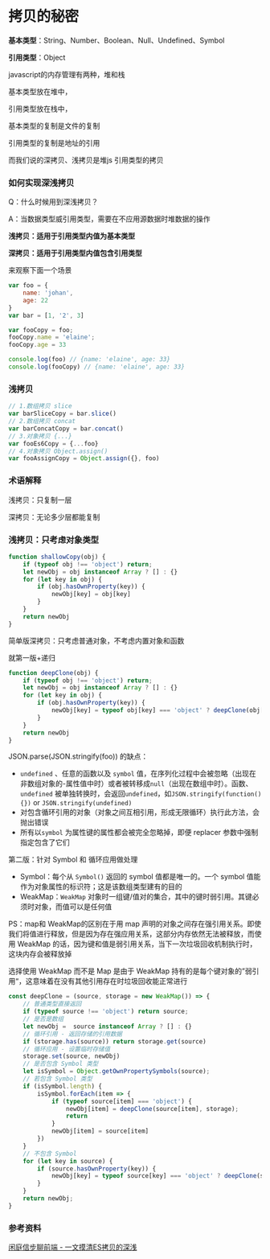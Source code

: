 # 拷贝的秘密



**基本类型**：String、Number、Boolean、Null、Undefined、Symbol

**引用类型**：Object



javascript的内存管理有两种，堆和栈

基本类型放在堆中，

引用类型放在栈中，

基本类型的复制是文件的复制

引用类型的复制是地址的引用



而我们说的深拷贝、浅拷贝是堆js 引用类型的拷贝



### 如何实现深浅拷贝

Q：什么时候用到深浅拷贝？

A：当数据类型威引用类型，需要在不应用源数据时堆数据的操作



**浅拷贝：适用于引用类型内值为基本类型**

**深拷贝：适用于引用类型内值包含引用类型**

来观察下面一个场景

```javascript
var foo = {
    name: 'johan',
    age: 22
}
var bar = [1, '2', 3]

var fooCopy = foo;
fooCopy.name = 'elaine';
fooCopy.age = 33

console.log(foo) // {name: 'elaine', age: 33}
console.log(fooCopy) // {name: 'elaine', age: 33}
```



### 浅拷贝

```javascript
// 1.数组拷贝 slice
var barSliceCopy = bar.slice()
// 2.数组拷贝 concat
var barConcatCopy = bar.concat()
// 3.对象拷贝 {...}
var fooEs6Copy = {...foo}
// 4.对象拷贝 Object.assign()
var fooAssignCopy = Object.assign({}, foo)
```







### 术语解释

浅拷贝：只复制一层

深拷贝：无论多少层都能复制



### 浅拷贝：只考虑对象类型

```javascript
function shallowCopy(obj) {
    if (typeof obj !== 'object') return;
    let newObj = obj instanceof Array ? [] : {}
    for (let key in obj) {
        if (obj.hasOwnProperty(key)) {
            newObj[key] = obj[key]
        }
    }
    return newObj
}
```

简单版深拷贝：只考虑普通对象，不考虑内置对象和函数

就第一版+递归

```javascript
function deepClone(obj) {
    if (typeof obj !== 'object') return;
    let newObj = obj instanceof Array ? [] : {}
    for (let key in obj) {
        if (obj.hasOwnProperty(key)) {
            newObj[key] = typeof obj[key] === 'object' ? deepClone(obj[key]) : obj[key]
        }
    }
    return newObj
}
```



JSON.parse(JSON.stringify(foo)) 的缺点：

- `undefined` 、任意的函数以及 `symbol` 值，在序列化过程中会被忽略（出现在非数组对象的-属性值中时）或者被转移成`null`（出现在数组中时）。函数、`undefined` 被单独转换时，会返回`undefined`，如`JSON.stringify(function(){})` or `JSON.stringify(undefined)`
- 对包含循环引用的对象（对象之间互相引用，形成无限循环）执行此方法，会抛出错误
- 所有以`symbol` 为属性键的属性都会被完全忽略掉，即便 replacer 参数中强制指定包含了它们



第二版：针对 Symbol 和 循环应用做处理

- Symbol：每个从 `Symbol()` 返回的 symbol 值都是唯一的。一个 symbol 值能作为对象属性的标识符；这是该数组类型建有的目的
- WeakMap：`WeakMap` 对象时一组键/值对的集合，其中的键时弱引用。其键必须时对象，而值可以是任何值

PS：map和 WeakMap的区别在于用 map 声明的对象之间存在强引用关系。即使我们将值进行释放，但是因为存在强应用关系，这部分内存依然无法被释放，而使用 WeakMap 的话，因为键和值是弱引用关系，当下一次垃圾回收机制执行时，这块内存会被释放掉

选择使用 WeakMap 而不是 Map 是由于 WeakMap 持有的是每个键对象的”弱引用“，这意味着在没有其他引用存在时垃圾回收能正常进行

```javascript
const deepClone = (source, storage = new WeakMap()) => {
    // 普通类型直接返回
    if (typeof source !== 'object') return source; 
    // 是否是数组
    let newObj =  source instanceof Array ? [] : {}
    // 循环引用 - 返回存储的引用数据
    if (storage.has(source)) return storage.get(source)
    // 循环应用 - 设置临时存储值
    storage.set(source, newObj)
    // 是否包含 Symbol 类型
    let isSymbol = Object.getOwnPropertySymbols(source);
    // 若包含 Symbol 类型
    if (isSymbol.length) {
        isSymbol.forEach(item => {
            if (typeof source[item] === 'object') {
                newObj[item] = deepClone(source[item], storage);
                return
            }
            newObj[item] = source[item]
        })
    }
    // 不包含 Symbol 
    for (let key in source) {
        if (source.hasOwnProperty(key)) {
            newObj[key] = typeof source[key] === 'object' ? deepClone(source[key], storage) : source[key]
        }
    }
    return newObj;
}
```







### 参考资料

[闲庭信步聊前端 - 一文摸清ES拷贝的深浅](https://zhuanlan.zhihu.com/p/338443023?utm_source=wechat_session&utm_medium=social&utm_oi=56197411504128)

